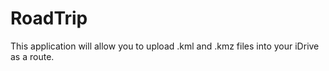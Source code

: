 # RoadTrip

This application will allow you to upload .kml and .kmz files into your iDrive as a route.
